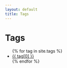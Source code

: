 ```yaml
---
layout: default
title: Tags
---
```


<div class="page-content wc-container">
	<div class="post">
		<h1 class="header">Tags</h1>  
		<ul class="tags">
			{% for tag in site.tags %}
			<li>
				<i class="fas fa-tag"></i>
				<a href="{{ '/tag/' | append:tag[0] | relative_url }}">
					{{ tag[0] }}
				</a>
			</li>
			{% endfor %}
		</ul>
	</div>
</div>
